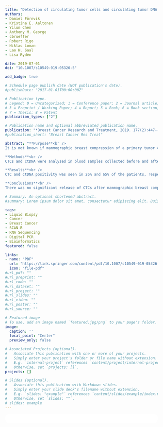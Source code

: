 ```yaml
---
title: "Detection of circulating tumor cells and circulating tumor DNA before and after mammographic breast compression in a cohort of breast cancer patients scheduled for neoadjuvant treatment"
authors:
- Daniel Förnvik
- Kristina E. Aaltonen
- Yilun Chen
- Anthony M. George
- cbrueffer
- Robert Rigo
- Niklas Loman
- Lao H. Saal
- Lisa Rydén

date: 2019-07-01
doi: "10.1007/s10549-019-05326-5"

add_badge: true

# Schedule page publish date (NOT publication's date).
#publishDate: "2017-01-01T00:00:00Z"

# Publication type.
# Legend: 0 = Uncategorized; 1 = Conference paper; 2 = Journal article;
# 3 = Preprint / Working Paper; 4 = Report; 5 = Book; 6 = Book section;
# 7 = Thesis; 8 = Patent
publication_types: ["2"]

# Publication name and optional abbreviated publication name.
publication: "*Breast Cancer Research and Treatment, 2019. 177(2):447--445*"
#publication_short: "Breast Cancer Res Treat"

abstract: "**Purpose**<br />
It is not known if mammographic breast compression of a primary tumor causes shedding of tumor cells into the circulatory system. Little is known about how the detection of circulating biomarkers such as circulating tumor cells (CTCs) or circulating tumor DNA (ctDNA) is affected by breast compression intervention.<br /><br />

**Methods**<br />
CTCs and ctDNA were analyzed in blood samples collected before and after breast compression in 31 patients with primary breast cancer scheduled for neoadjuvant therapy. All patients had a central venous access to allow administration of intravenous neoadjuvant chemotherapy, which enabled blood collection from superior vena cava, draining the breasts, in addition to sampling from a peripheral vein.<br /><br />

**Results**<br />
CTC and ctDNA positivity was seen in 26% and 65% of the patients, respectively. There was a significant increase of ctDNA after breast compression in central blood (p = 0.01), not observed in peripheral testing. No increase related with breast compression was observed for CTC. ctDNA positivity was associated with older age (p = 0.05), and ctDNA increase after breast compression was associated with high Ki67 proliferating tumors (p = 0.04). CTCs were more abundant in central compared to peripheral blood samples (p = 0.04).<br /><br />

**Conclusions**<br />
There was no significant release of CTCs after mammographic breast compression but more CTCs were present in central compared to peripheral blood. No significant difference between central and peripheral levels of ctDNA was observed. The small average increase in ctDNA after breast compression is unlikely to be clinically relevant. The results give support for mammography as a safe procedure from the point of view of CTC and ctDNA shedding to the blood circulation. The results may have implications for the standardization of sampling procedures for circulating tumor markers."

# Summary. An optional shortened abstract.
#summary: Lorem ipsum dolor sit amet, consectetur adipiscing elit. Duis posuere tellus ac convallis placerat. Proin tincidunt magna sed ex sollicitudin condimentum.

tags:
- Liquid Biopsy
- Cancer
- Breast Cancer
- SCAN-B
- RNA Sequencing
- Digital PCR
- Bioinformatics
featured: false

links:
- name: "PDF"
  url: "https://link.springer.com/content/pdf/10.1007/s10549-019-05326-5.pdf"
  icon: "file-pdf"
#url_pdf: ""
#url_preprint: ""
#url_code: ""
#url_dataset: ""
#url_project: ""
#url_slides: ""
#url_video: ""
#url_poster: ""
#url_source: ""

# Featured image
# To use, add an image named `featured.jpg/png` to your page's folder. 
image:
  caption: ''
  focal_point: "Center"
  preview_only: false

# Associated Projects (optional).
#   Associate this publication with one or more of your projects.
#   Simply enter your project's folder or file name without extension.
#   E.g. `internal-project` references `content/project/internal-project/index.md`.
#   Otherwise, set `projects: []`.
projects: []

# Slides (optional).
#   Associate this publication with Markdown slides.
#   Simply enter your slide deck's filename without extension.
#   E.g. `slides: "example"` references `content/slides/example/index.md`.
#   Otherwise, set `slides: ""`.
# slides: example
---
```


<html>
  <style>
    section {
        background: white;
        color: black;
        border-radius: 1em;
        padding: 1em;
        left: 50% }
    #inner {
        display: inline-block;
        display: flex;
        align-items: center;
        justify-content: center }
  </style>
  <section>
    <div id="inner">
      <script type='text/javascript' src='https://d1bxh8uas1mnw7.cloudfront.net/assets/embed.js'></script>
        <span style="float:left";
          class="__dimensions_badge_embed__"
          data-doi="10.1007/s10549-019-05326-5"
          data-hide-zero-citations="true"
          data-legend="always">
        </span>
      <script async src="https://badge.dimensions.ai/badge.js" charset="utf-8"></script>
        <div style="float:right";
          data-link-target="_blank"
          data-badge-details="right"
          data-badge-type="medium-donut"
          data-doi="10.1007/s10549-019-05326-5"
          data-condensed="true"
          data-hide-no-mentions="true"
          class="altmetric-embed">
        </div>
    </div>
  </section>
